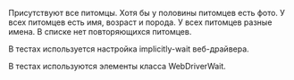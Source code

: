 Присутствуют все питомцы.
Хотя бы у половины питомцев есть фото.
У всех питомцев есть имя, возраст и порода.
У всех питомцев разные имена.
В списке нет повторяющихся питомцев. 

В тестах используется настройка implicitly-wait веб-драйвера.

В тестах используются элементы класса WebDriverWait.
